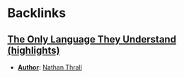 
# Backlinks
## [The Only Language They Understand (highlights)](<The Only Language They Understand (highlights).md>)
- **[Author](<Author.md>):** [Nathan Thrall](<Nathan Thrall.md>)

